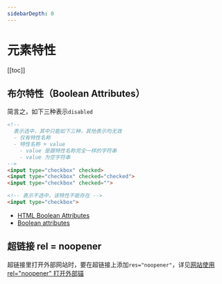 ```yaml
---
sidebarDepth: 0
---
```


# 元素特性

[[toc]]

## 布尔特性（Boolean Attributes）

简言之，如下三种表示`disabled`

```html
<!--
  表示选中，其中只能如下三种，其他表示均无效
  - 仅有特性名称
  - 特性名称 + value
    - value 是跟特性名称完全一样的字符串
    - value 为空字符串
-->
<input type="checkbox" checked>
<input type="checkbox" checked="checked">
<input type="checkbox" checked="">

<!-- 表示不选中，该特性不能存在 -->
<input type="checkbox">
```

- [HTML Boolean Attributes](http://www.xiaocaoge.com/html-boolean-attributes.html)
- [Boolean attributes](https://html.spec.whatwg.org/multipage/common-microsyntaxes.html#boolean-attributes)

## 超链接 rel = noopener

超链接里打开外部网站时，要在超链接上添加`res="noopener"`，详见[网站使用 rel="noopener" 打开外部锚](https://developers.google.com/web/tools/lighthouse/audits/noopener?hl=zh-cn)
